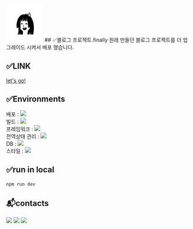  <img src="public/my-notion-face-portrait.png" width="100px" height="100px"/> 
## ✅블로그 프로젝트.finally
원래 만들던 블로그 프로젝트를 더 업그레이드 시켜서 배포 했습니다.
  
## ✅LINK
[let's go!](https://finally-blog-n8jcmx0yu-paskals-projects-1991f502.vercel.app/)
    
## ✅Environments
배포 : [<img src="https://img.shields.io/badge/-vercel-transparent?logo=vercel&logoColor=white" />](https://vercel.com/)  
빌드 : [<img src="https://img.shields.io/badge/-Node-transparent?logo=node.js&logoColor=white" />](https://nodejs.org/ko/about)  
프레임워크 : [<img src="https://img.shields.io/badge/-Next-transparent?logo=next.js&logoColor=white" margin="10px"/>](https://vercel.com/frameworks/nextjs?utm_source=next_site&utm_medium=showcase_redesign&utm_campaign=hero_cta)  
전역상태 관리 : [<img src="https://img.shields.io/badge/-zustand-transparent?logo=zustand&logoColor=white" />](https://zustand.docs.pmnd.rs/getting-started/introduction)  
DB : [<img src="https://img.shields.io/badge/-notion-transparent?logo=notion&logoColor=white" />](https://developers.notion.com/)  
스타일 : [<img src="https://img.shields.io/badge/-tailwindcss-transparent?logo=tailwindcss&logoColor=white" />](https://tailwindcss.com/docs/installation/using-vite)  
  
## ✅run in local
```npm run dev```
  
  
## 📬contacts
[<img src="https://img.shields.io/badge/-cosmoyj7733@gmail.com-EA4335?logo=gmail&logoColor=white" />]() <img src="https://img.shields.io/badge/-cosmoyj@naver.com-03C75A?logo=naver&logoColor=white" /> <img src="https://img.shields.io/badge/-@Paskal_codeat-000000?logo=x&logoColor=white" />
